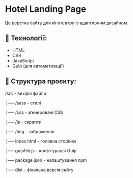 # Hotel Landing Page

Це верстка сайту для кінотеатру із адаптивним дизайном.

## 🚀 Технології:

- HTML
- CSS
- JavaScript
- Gulp (для автоматизації)

## 📂 Структура проєкту:

/src - вихідні файли

│── /sass - стилі

│── /css - згенеровані CSS

│── /js - скрипти

│── /img - зображення

│── index.html - головна сторінка

│── gulpfile.js - конфігурація Gulp

│── package.json - налаштування npm

│── dist - фінальна версія сайту

